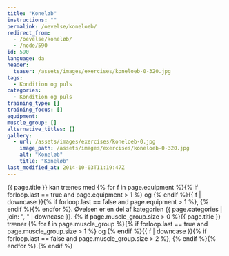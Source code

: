```yaml
---
title: "Koneløb"
instructions: ""
permalink: /oevelse/koneloeb/
redirect_from:
  - /oevelse/koneløb/
  - /node/590
id: 590
language: da
header:
  teaser: /assets/images/exercises/koneloeb-0-320.jpg
tags:
  - Kondition og puls
categories:
  - Kondition og puls
training_type: []
training_focus: []
equipment:
muscle_group: []
alternative_titles: []
gallery:
  - url: /assets/images/exercises/koneloeb-0.jpg
    image_path: /assets/images/exercises/koneloeb-0-320.jpg
    alt: "Koneløb"
    title: "Koneløb"
last_modified_at: 2014-10-03T11:19:47Z
---
```


{{ page.title }} kan trænes med {% for f in page.equipment %}{% if forloop.last == true and page.equipment > 1 %} og {% endif %}{{ f | downcase  }}{% if forloop.last == false and page.equipment > 1 %}, {% endif %}{% endfor %}. Øvelsen er en del af kategorien {{ page.categories | join: ", " | downcase }}. {% if page.muscle_group.size > 0 %}{{ page.title }} træner {% for f in page.muscle_group %}{% if forloop.last == true and page.muscle_group.size > 1 %} og {% endif %}{{ f | downcase }}{% if forloop.last == false and page.muscle_group.size > 2 %}, {% endif %}{% endfor %}.{% endif %}
